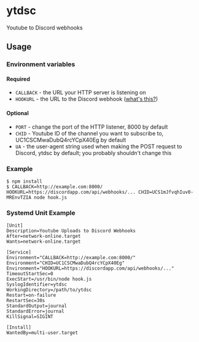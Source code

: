 # ytdsc

Youtube to Discord webhooks

## Usage

### Environment variables

#### Required

- `CALLBACK` - the URL your HTTP server is listening on
- `HOOKURL` - the URL to the Discord webhook ([what's this?](https://i.3v.fi/1479042763_ME6x.png))

#### Optional

- `PORT` - change the port of the HTTP listener, 8000 by default
- `CHID` - Youtube ID of the channel you want to subscribe to, UC1CSCMwaDubQ4rcYCpX40Eg by default
- `UA` - the user-agent string used when making the POST request to Discord, ytdsc by default; you probably shouldn't change this

### Example

```
$ npm install
$ CALLBACK=http://example.com:8000/ HOOKURL=https://discordapp.com/api/webhooks/... CHID=UCS1mJfvqhIuv0-MREnvTZIA node hook.js
```

### Systemd Unit Example

```
[Unit]
Description=Youtube Uploads to Discord Webhooks
After=network-online.target
Wants=network-online.target

[Service]
Environment="CALLBACK=http://example.com:8000/"
Environment="CHID=UC1CSCMwaDubQ4rcYCpX40Eg"
Environment="HOOKURL=https://discordapp.com/api/webhooks/..."
TimeoutStartSec=0
ExecStart=/usr/bin/node hook.js
SyslogIdentifier=ytdsc
WorkingDirectory=/path/to/ytdsc
Restart=on-failure
RestartSec=30s
StandardOutput=journal
StandardError=journal
KillSignal=SIGINT

[Install]
WantedBy=multi-user.target
```
